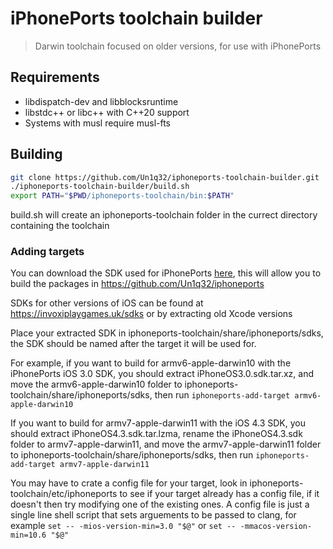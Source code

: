 # iPhonePorts toolchain builder

> Darwin toolchain focused on older versions, for use with iPhonePorts

## Requirements

- libdispatch-dev and libblocksruntime
- libstdc++ or libc++ with C++20 support
- Systems with musl require musl-fts

## Building

```sh
git clone https://github.com/Un1q32/iphoneports-toolchain-builder.git
./iphoneports-toolchain-builder/build.sh
export PATH="$PWD/iphoneports-toolchain/bin:$PATH"
```

build.sh will create an iphoneports-toolchain folder in the currect directory containing the toolchain

### Adding targets

You can download the SDK used for iPhonePorts [here](https://raw.githubusercontent.com/Un1q32/iphoneports-sdk/master/iPhoneOS3.0.sdk.tar.xz), this will allow you to build the packages in https://github.com/Un1q32/iphoneports

SDKs for other versions of iOS can be found at https://invoxiplaygames.uk/sdks or by extracting old Xcode versions

Place your extracted SDK in iphoneports-toolchain/share/iphoneports/sdks, the SDK should be named after the target it will be used for.

For example, if you want to build for armv6-apple-darwin10 with the iPhonePorts iOS 3.0 SDK, you should extract iPhoneOS3.0.sdk.tar.xz, and move the armv6-apple-darwin10 folder to iphoneports-toolchain/share/iphoneports/sdks, then run `iphoneports-add-target armv6-apple-darwin10`

If you want to build for armv7-apple-darwin11 with the iOS 4.3 SDK, you should extract iPhoneOS4.3.sdk.tar.lzma, rename the iPhoneOS4.3.sdk folder to armv7-apple-darwin11, and move the armv7-apple-darwin11 folder to iphoneports-toolchain/share/iphoneports/sdks, then run `iphoneports-add-target armv7-apple-darwin11`

You may have to crate a config file for your target, look in iphoneports-toolchain/etc/iphoneports to see if your target already has a config file, if it doesn't then try modifying one of the existing ones.
A config file is just a single line shell script that sets arguements to be passed to clang, for example `set -- -mios-version-min=3.0 "$@"` or `set -- -mmacos-version-min=10.6 "$@"`
